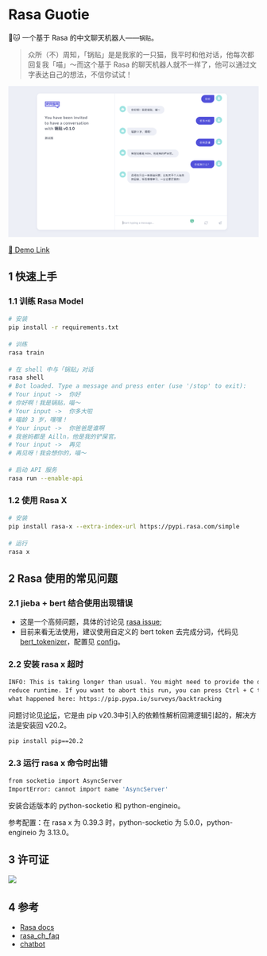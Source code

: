 # Rasa Guotie

🤖️🐱 一个基于 Rasa 的中文聊天机器人——`锅贴`。

> 众所（不）周知，「锅贴」是是我家的一只猫，我平时和他对话，他每次都回复我「喵」～而这个基于 Rasa 的聊天机器人就不一样了，他可以通过文字表达自己的想法，不信你试试！

[![](.github/src/guotie_v0-1-0_test.png)](https://guotie.ailln.com/guest/conversations/production/12fd779ce02a45d495d85613beb3d676)

[🔗 Demo Link](https://guotie.ailln.com/guest/conversations/production/12fd779ce02a45d495d85613beb3d676)

## 1 快速上手

### 1.1 训练 Rasa Model

```bash
# 安装
pip install -r requirements.txt

# 训练
rasa train

# 在 shell 中与「锅贴」对话
rasa shell
# Bot loaded. Type a message and press enter (use '/stop' to exit): 
# Your input ->  你好                     
# 你好啊！我是锅贴，喵～
# Your input ->  你多大啦
# 喵龄 3 岁，嘿嘿！
# Your input ->  你爸爸是谁啊
# 我爸妈都是 Ailln，他是我的铲屎官。
# Your input ->  再见
# 再见呀！我会想你的，喵～

# 启动 API 服务
rasa run --enable-api
```

### 1.2 使用 Rasa X

```bash
# 安装
pip install rasa-x --extra-index-url https://pypi.rasa.com/simple

# 运行
rasa x
```

## 2 Rasa 使用的常见问题

### 2.1 jieba + bert 结合使用出现错误

- 这是一个高频问题，具体的讨论见 [rasa issue](https://github.com/RasaHQ/rasa/issues/8381);
- 目前来看无法使用，建议使用自定义的 bert token 去完成分词，代码见 [bert_tokenizer](./components/bert_tokenizer.py)，配置见 [config](config.yml)。

### 2.2 安装 rasa x 超时

```bash
INFO: This is taking longer than usual. You might need to provide the dependency resolver with stricter constraints to \
reduce runtime. If you want to abort this run, you can press Ctrl + C to do so. To improve how pip performs, tell us \
what happened here: https://pip.pypa.io/surveys/backtracking
```

问题讨论见[论坛](https://forum.rasa.com/t/pip-is-taking-longer-than-usual/39263)，它是由 pip v20.3中引入的依赖性解析回溯逻辑引起的，解决方法是安装回 v20.2。

```bash
pip install pip==20.2
```

### 2.3 运行 rasa x 命令时出错

```bash
from socketio import AsyncServer
ImportError: cannot import name 'AsyncServer'
```

安装合适版本的 python-socketio 和 python-engineio。

参考配置：在 rasa x 为 0.39.3 时，python-socketio 为 5.0.0，python-engineio 为 3.13.0。

## 3 许可证

[![](https://award.dovolopor.com?lt=License&rt=MIT&rbc=green)](./LICENSE)

## 4 参考

- [Rasa docs](https://rasa.com/docs/)
- [rasa_ch_faq](https://github.com/Dustyposa/rasa_ch_faq)
- [chatbot](https://github.com/Ailln/chatbot)
